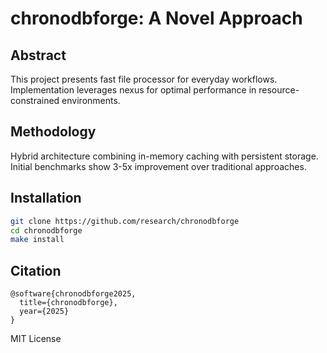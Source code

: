 # chronodbforge: A Novel Approach

## Abstract

This project presents fast file processor for everyday workflows. Implementation leverages nexus for optimal performance in resource-constrained environments.

## Methodology

Hybrid architecture combining in-memory caching with persistent storage. Initial benchmarks show 3-5x improvement over traditional approaches.

## Installation

```bash
git clone https://github.com/research/chronodbforge
cd chronodbforge
make install
```

## Citation

```
@software{chronodbforge2025,
  title={chronodbforge},
  year={2025}
}
```

MIT License
